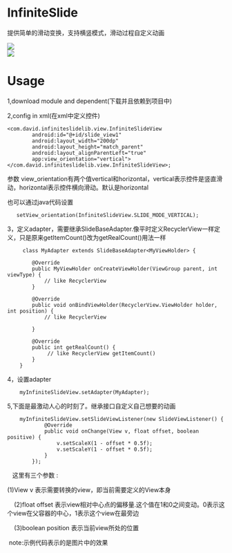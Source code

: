 # InfiniteSlide
提供简单的滑动变换，支持横竖模式，滑动过程自定义动画

![](http://upload-images.jianshu.io/upload_images/2440045-9209cc458fde6ea0.gif?imageMogr2/auto-orient/strip)	
![](http://upload-images.jianshu.io/upload_images/2440045-33b2eb24d2637850.gif?imageMogr2/auto-orient/strip)

# Usage
1,download module and dependent(下载并且依赖到项目中)
  
2,config in xml(在xml中定义控件)
```
<com.david.infiniteslidelib.view.InfiniteSlideView
        android:id="@+id/slide_view1"
        android:layout_width="200dp"
        android:layout_height="match_parent"
        android:layout_alignParentLeft="true"
        app:view_orientation="vertical"></com.david.infiniteslidelib.view.InfiniteSlideView>;
```
              
参数 view_orientation有两个值vertical和horizontal，vertical表示控件是竖直滑动，horizontal表示控件横向滑动。默认是horizontal

也可以通过java代码设置
```
   setView_orientation(InfiniteSlideView.SLIDE_MODE_VERTICAL);
```
 
 3，定义adapter，需要继承SlideBaseAdapter.像平时定义RecyclerView一样定义，只是原来getItemCount()改为getRealCount()用法一样
```
     class MyAdapter extends SlideBaseAdapter<MyViewHolder> {

        @Override
        public MyViewHolder onCreateViewHolder(ViewGroup parent, int viewType) {
            // like RecyclerView
        }

        @Override
        public void onBindViewHolder(RecyclerView.ViewHolder holder, int position) {
            // like RecyclerView
           
        }

        @Override
        public int getRealCount() {
             // like RecyclerView getItemCount()
        }
    }
```
     
 4，设置adapter
```
    myInfiniteSlideView.setAdapter(MyAdapter);
```
    
 5,下面是最激动人心的时刻了。继承接口自定义自己想要的动画
```
    myInfiniteSlideView.setSlideViewListener(new SlideViewListener() {
            @Override
            public void onChange(View v, float offset, boolean positive) {
                v.setScaleX(1 - offset * 0.5f);
                v.setScaleY(1 - offset * 0.5f);
            }
        });
```
    这里有三个参数 :<p>
      (1)View v 表示需要转换的view，即当前需要定义的View本身<p>
      (2)float offset 表示view相对中心点的偏移量.这个值在1和0之间变动。0表示这个view在父容器的中心，1表示这个view在最旁边<p>
      (3)boolean position 表示当前view所处的位置<p>

  note:示例代码表示的是图片中的效果
    
    
      
    
  
